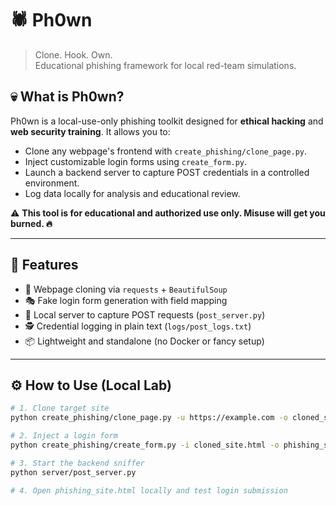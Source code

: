 # 🕷️ Ph0wn

> Clone. Hook. Own.  
> Educational phishing framework for local red-team simulations.

## 💀 What is Ph0wn?

Ph0wn is a local-use-only phishing toolkit designed for **ethical hacking** and **web security training**. It allows you to:

- Clone any webpage's frontend with `create_phishing/clone_page.py`.
- Inject customizable login forms using `create_form.py`.
- Launch a backend server to capture POST credentials in a controlled environment.
- Log data locally for analysis and educational review.

⚠️ **This tool is for educational and authorized use only. Misuse will get you burned. 🔥**

---

## 🧠 Features

- 🔗 Webpage cloning via `requests` + `BeautifulSoup`
- 🎭 Fake login form generation with field mapping
- 📡 Local server to capture POST requests (`post_server.py`)
- 🕵️ Credential logging in plain text (`logs/post_logs.txt`)
- 📦 Lightweight and standalone (no Docker or fancy setup)

---

## ⚙️ How to Use (Local Lab)

```bash
# 1. Clone target site
python create_phishing/clone_page.py -u https://example.com -o cloned_site.html

# 2. Inject a login form
python create_phishing/create_form.py -i cloned_site.html -o phishing_site.html

# 3. Start the backend sniffer
python server/post_server.py

# 4. Open phishing_site.html locally and test login submission
